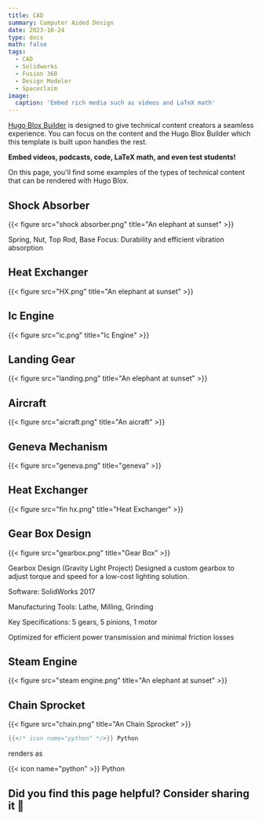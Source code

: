 ```yaml
---
title: CAD
summary: Computer Aided Design
date: 2023-10-24
type: docs
math: false
tags:
  - CAD
  - Solidworks
  - Fusion 360
  - Design Modeler
  - Spaceclaim
image:
  caption: 'Embed rich media such as videos and LaTeX math'
---
```


[Hugo Blox Builder](https://hugoblox.com) is designed to give technical content creators a seamless experience. You can focus on the content and the Hugo Blox Builder which this template is built upon handles the rest.

**Embed videos, podcasts, code, LaTeX math, and even test students!**

On this page, you'll find some examples of the types of technical content that can be rendered with Hugo Blox.


## Shock Absorber

{{< figure src="shock absorber.png" title="An elephant at sunset" >}}

Spring, Nut, Top Rod, Base
Focus:
Durability and efficient vibration absorption

## Heat Exchanger

{{< figure src="HX.png" title="An elephant at sunset" >}}

## Ic Engine

{{< figure src="ic.png" title="Ic Engine" >}}

## Landing Gear

{{< figure src="landing.png" title="An elephant at sunset" >}}

##  Aircraft
{{< figure src="aicraft.png" title="An aicraft" >}}

## Geneva Mechanism

{{< figure src="geneva.png" title="geneva" >}}

## Heat Exchanger

{{< figure src="fin hx.png" title="Heat Exchanger" >}}

## Gear Box Design

{{< figure src="gearbox.png" title="Gear Box" >}}

Gearbox Design (Gravity Light Project)
Designed a custom gearbox to adjust torque and speed for a low-cost lighting solution.

Software: SolidWorks 2017

Manufacturing Tools: Lathe, Milling, Grinding

Key Specifications:
5 gears, 5 pinions, 1 motor

Optimized for efficient power transmission and minimal friction losses


## Steam Engine

{{< figure src="steam engine.png" title="An elephant at sunset" >}}


## Chain Sprocket

{{< figure src="chain.png" title="An Chain Sprocket" >}}




```go
{{</* icon name="python" */>}} Python
```

renders as

{{< icon name="python" >}} Python

## Did you find this page helpful? Consider sharing it 🙌
